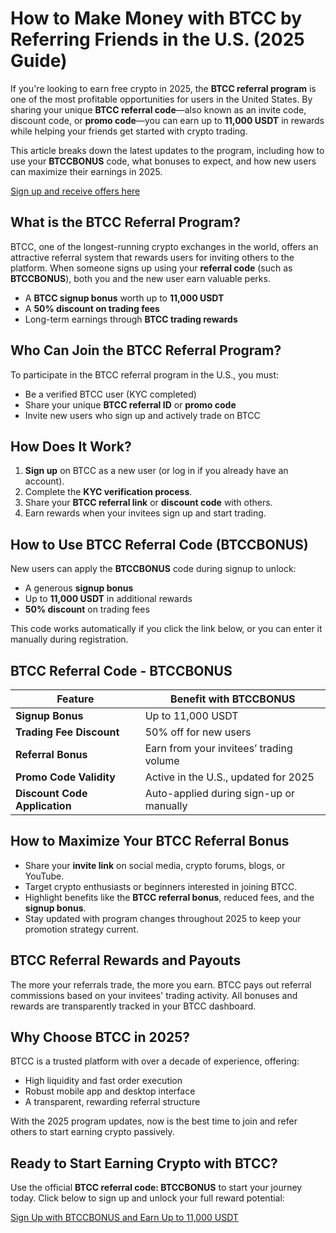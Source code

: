 

<h1>How to Make Money with BTCC by Referring Friends in the U.S. (2025 Guide)</h1>

<p>If you're looking to earn free crypto in 2025, the <strong>BTCC referral program</strong> is one of the most profitable opportunities for users in the United States. By sharing your unique <strong>BTCC referral code</strong>—also known as an invite code, discount code, or <strong>promo code</strong>—you can earn up to <strong>11,000 USDT</strong> in rewards while helping your friends get started with crypto trading.</p>

<p>This article breaks down the latest updates to the program, including how to use your <strong>BTCCBONUS</strong> code, what bonuses to expect, and how new users can maximize their earnings in 2025.</p>
<p><a href="https://partner.btcc.com/us/c/BTCCBONUS/9303" target="_blank">Sign up and receive offers here</a></p>

<img src="https://images.mirror-media.xyz/publication-images/ueC9oOHfKwXrYumG_JCkP.jpeg?height=500&amp;width=1000" decoding="async" data-nimg="fill" class="css-xah9so" style="position: absolute; inset: 0px; box-sizing: border-box; padding: 0px; border: none; margin: auto; display: block; width: 0px; height: 0px; min-width: 100%; max-width: 100%; min-height: 100%; max-height: 100%;">
<h2>What is the BTCC Referral Program?</h2>

<p>BTCC, one of the longest-running crypto exchanges in the world, offers an attractive referral system that rewards users for inviting others to the platform. When someone signs up using your <strong>referral code</strong> (such as <strong>BTCCBONUS</strong>), both you and the new user earn valuable perks.</p>

<ul>
  <li>A <strong>BTCC signup bonus</strong> worth up to <strong>11,000 USDT</strong></li>
  <li>A <strong>50% discount on trading fees</strong></li>
  <li>Long-term earnings through <strong>BTCC trading rewards</strong></li>
</ul>

<h2>Who Can Join the BTCC Referral Program?</h2>

<p>To participate in the BTCC referral program in the U.S., you must:</p>

<ul>
  <li>Be a verified BTCC user (KYC completed)</li>
  <li>Share your unique <strong>BTCC referral ID</strong> or <strong>promo code</strong></li>
  <li>Invite new users who sign up and actively trade on BTCC</li>
</ul>

<h2>How Does It Work?</h2>

<ol>
  <li><strong>Sign up</strong> on BTCC as a new user (or log in if you already have an account).</li>
  <li>Complete the <strong>KYC verification process</strong>.</li>
  <li>Share your <strong>BTCC referral link</strong> or <strong>discount code</strong> with others.</li>
  <li>Earn rewards when your invitees sign up and start trading.</li>
</ol>

<h2>How to Use BTCC Referral Code (BTCCBONUS)</h2>

<p>New users can apply the <strong>BTCCBONUS</strong> code during signup to unlock:</p>

<ul>
  <li>A generous <strong>signup bonus</strong></li>
  <li>Up to <strong>11,000 USDT</strong> in additional rewards</li>
  <li><strong>50% discount</strong> on trading fees</li>
</ul>

<p>This code works automatically if you click the link below, or you can enter it manually during registration.</p>

<h2>BTCC Referral Code - BTCCBONUS</h2>

<table>
  <thead>
    <tr>
      <th>Feature</th>
      <th>Benefit with BTCCBONUS</th>
    </tr>
  </thead>
  <tbody>
    <tr>
      <td><strong>Signup Bonus</strong></td>
      <td>Up to 11,000 USDT</td>
    </tr>
    <tr>
      <td><strong>Trading Fee Discount</strong></td>
      <td>50% off for new users</td>
    </tr>
    <tr>
      <td><strong>Referral Bonus</strong></td>
      <td>Earn from your invitees’ trading volume</td>
    </tr>
    <tr>
      <td><strong>Promo Code Validity</strong></td>
      <td>Active in the U.S., updated for 2025</td>
    </tr>
    <tr>
      <td><strong>Discount Code Application</strong></td>
      <td>Auto-applied during sign-up or manually</td>
    </tr>
  </tbody>
</table>

<h2>How to Maximize Your BTCC Referral Bonus</h2>

<ul>
  <li>Share your <strong>invite link</strong> on social media, crypto forums, blogs, or YouTube.</li>
  <li>Target crypto enthusiasts or beginners interested in joining BTCC.</li>
  <li>Highlight benefits like the <strong>BTCC referral bonus</strong>, reduced fees, and the <strong>signup bonus</strong>.</li>
  <li>Stay updated with program changes throughout 2025 to keep your promotion strategy current.</li>
</ul>

<h2>BTCC Referral Rewards and Payouts</h2>

<p>The more your referrals trade, the more you earn. BTCC pays out referral commissions based on your invitees' trading activity. All bonuses and rewards are transparently tracked in your BTCC dashboard.</p>

<h2>Why Choose BTCC in 2025?</h2>

<p>BTCC is a trusted platform with over a decade of experience, offering:</p>

<ul>
  <li>High liquidity and fast order execution</li>
  <li>Robust mobile app and desktop interface</li>
  <li>A transparent, rewarding referral structure</li>
</ul>

<p>With the 2025 program updates, now is the best time to join and refer others to start earning crypto passively.</p>

<h2>Ready to Start Earning Crypto with BTCC?</h2>

<p>Use the official <strong>BTCC referral code: BTCCBONUS</strong> to start your journey today. Click below to sign up and unlock your full reward potential:</p>

<p>
  <a href="https://partner.btcc.com/us/c/BTCCBONUS/9303" target="_blank" class="cta-button">
    Sign Up with BTCCBONUS and Earn Up to 11,000 USDT
  </a>
</p>

</body>
</html>

